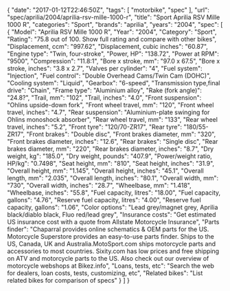 {
    "date": "2017-01-12T22:46:50Z",
    "tags": [
        "motorbike",
        "spec"
    ],
    "url": "spec\/aprilia\/2004\/aprilia-rsv-mille-1000-r",
    "title": "Sport Aprilia RSV Mille 1000 R",
    "categories": "Sport",
    "brands": "aprilia",
    "years": "2004",
    "spec": [
        {
            "Model": "Aprilia RSV Mille 1000 R",
            "Year": "2004",
            "Category": "Sport",
            "Rating": "75.8 out of 100. Show full rating and compare with other bikes",
            "Displacement, ccm": "997.62",
            "Displacement, cubic inches": "60.87",
            "Engine type": "Twin, four-stroke",
            "Power, HP": "138.72",
            "Power at RPM": "9500",
            "Compression": "11.8:1",
            "Bore x stroke, mm": "97.0 x 67.5",
            "Bore x stroke, inches": "3.8 x 2.7",
            "Valves per cylinder": "4",
            "Fuel system": "Injection",
            "Fuel control": "Double Overhead Cams\/Twin Cam (DOHC)",
            "Cooling system": "Liquid",
            "Gearbox": "6-speed",
            "Transmission type,final drive": "Chain",
            "Frame type": "Aluminium alloy",
            "Rake (fork angle)": "24.8?",
            "Trail, mm": "102",
            "Trail, inches": "4.0",
            "Front suspension": "Ohlins upside-down fork",
            "Front wheel travel, mm": "120",
            "Front wheel travel, inches": "4.7",
            "Rear suspension": "Aluminium-plate swinging for Ohlins monoshock absorber",
            "Rear wheel travel, mm": "133",
            "Rear wheel travel, inches": "5.2",
            "Front tyre": "120\/70-ZR17",
            "Rear tyre": "180\/55-ZR17",
            "Front brakes": "Double disc",
            "Front brakes diameter, mm": "320",
            "Front brakes diameter, inches": "12.6",
            "Rear brakes": "Single disc",
            "Rear brakes diameter, mm": "220",
            "Rear brakes diameter, inches": "8.7",
            "Dry weight, kg": "185.0",
            "Dry weight, pounds": "407.9",
            "Power\/weight ratio, HP\/kg": "0.7498",
            "Seat height, mm": "810",
            "Seat height, inches": "31.9",
            "Overall height, mm": "1.145",
            "Overall height, inches": "45.1",
            "Overall length, mm": "2.035",
            "Overall length, inches": "80.1",
            "Overall width, mm": "730",
            "Overall width, inches": "28.7",
            "Wheelbase, mm": "1.418",
            "Wheelbase, inches": "55.8",
            "Fuel capacity, litres": "18.00",
            "Fuel capacity, gallons": "4.76",
            "Reserve fuel capacity, litres": "4.00",
            "Reserve fuel capacity, gallons": "1.06",
            "Color options": "Lead grey\/magnet grey, Aprilia black\/diablo black, Fluo red\/lead grey",
            "Insurance costs": "Get estimated US insurance cost with a quote from Allstate Motorcycle Insurance",
            "Parts finder": "Chaparral provides online schematics & OEM parts for the US.   Motorcycle Superstore provides an easy-to-use parts finder. Ships to the US, Canada, UK and Australia.MotoSport.com ships motorcycle parts and accessories to most countries.    Sixity.com has low prices and free shipping on ATV and motorcycle parts to the US. Also check out our overview of motorcycle webshops at Bikez.info",
            "Loans, tests, etc": "Search the web for dealers, loan costs, tests, customizing, etc",
            "Related bikes": "List related bikes for comparison of specs"
        }
    ]
}